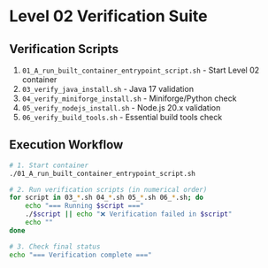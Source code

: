 # Level 02 Verification Suite

## Verification Scripts
1. `01_A_run_built_container_entrypoint_script.sh` - Start Level 02 container
2. `03_verify_java_install.sh` - Java 17 validation
3. `04_verify_miniforge_install.sh` - Miniforge/Python check
4. `05_verify_nodejs_install.sh` - Node.js 20.x validation
5. `06_verify_build_tools.sh` - Essential build tools check

## Execution Workflow
```bash
# 1. Start container
./01_A_run_built_container_entrypoint_script.sh

# 2. Run verification scripts (in numerical order)
for script in 03_*.sh 04_*.sh 05_*.sh 06_*.sh; do
    echo "=== Running $script ==="
    ./$script || echo "❌ Verification failed in $script"
    echo ""
done

# 3. Check final status
echo "=== Verification complete ==="
```
